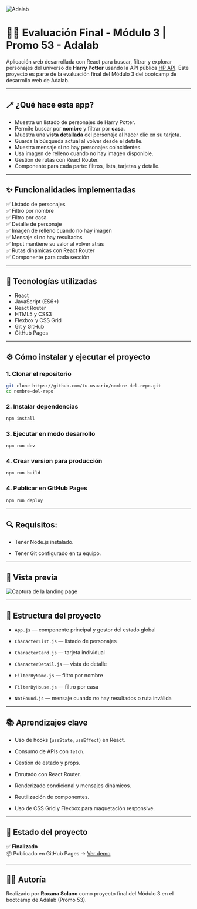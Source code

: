 ![Adalab](https://beta.adalab.es/resources/images/adalab-logo-155x61-bg-white.png)

# 🧙‍♀️ Evaluación Final - Módulo 3 | Promo 53 - Adalab

Aplicación web desarrollada con React para buscar, filtrar y explorar personajes del universo de **Harry Potter** usando la API pública [HP API](https://hp-api.onrender.com/). Este proyecto es parte de la evaluación final del Módulo 3 del bootcamp de desarrollo web de Adalab.

---

## 🪄 ¿Qué hace esta app?

- Muestra un listado de personajes de Harry Potter.
- Permite buscar por **nombre** y filtrar por **casa**.
- Muestra una **vista detallada** del personaje al hacer clic en su tarjeta.
- Guarda la búsqueda actual al volver desde el detalle.
- Muestra mensaje si no hay personajes coincidentes.
- Usa imagen de relleno cuando no hay imagen disponible.
- Gestión de rutas con React Router.
- Componente para cada parte: filtros, lista, tarjetas y detalle.

---

## ✨ Funcionalidades implementadas

✅ Listado de personajes  
✅ Filtro por nombre  
✅ Filtro por casa  
✅ Detalle de personaje  
✅ Imagen de relleno cuando no hay imagen  
✅ Mensaje si no hay resultados  
✅ Input mantiene su valor al volver atrás  
✅ Rutas dinámicas con React Router  
✅ Componente para cada sección

---

## 🧠 Tecnologías utilizadas

- React
- JavaScript (ES6+)
- React Router
- HTML5 y CSS3
- Flexbox y CSS Grid
- Git y GitHub
- GitHub Pages

---

## ⚙️ Cómo instalar y ejecutar el proyecto

### 1. Clonar el repositorio

```bash
git clone https://github.com/tu-usuario/nombre-del-repo.git
cd nombre-del-repo
```

### 2. Instalar dependencias

```bash
npm install
```

### 3. Ejecutar en modo desarrollo

```bash
npm run dev
```

### 4. Crear version para producción

```bash
npm run build
```

### 4. Publicar en GitHub Pages

```bash
npm run deploy
```

---

## 🔍 Requisitos:

- Tener Node.js instalado.

- Tener Git configurado en tu equipo.

---

## 📸 Vista previa

![Captura de la landing page](.)

---

## 📁 Estructura del proyecto

- `App.js` — componente principal y gestor del estado global

- `CharacterList.js` — listado de personajes

- `CharacterCard.js` — tarjeta individual

- `CharacterDetail.js` — vista de detalle

- `FilterByName.js` — filtro por nombre

- `FilterByHouse.js` — filtro por casa

- `NotFound.js` — mensaje cuando no hay resultados o ruta inválida

---

## 📚 Aprendizajes clave

- Uso de hooks (`useState`, `useEffect`) en React.

- Consumo de APIs con `fetch`.

- Gestión de estado y props.

- Enrutado con React Router.

- Renderizado condicional y mensajes dinámicos.

- Reutilización de componentes.

- Uso de CSS Grid y Flexbox para maquetación responsive.

---

## 🧪 Estado del proyecto

✅ **Finalizado**  
📦 Publicado en GitHub Pages → [Ver demo](.)

---

## 🙋‍♀️ Autoría

Realizado por **Roxana Solano** como proyecto final del Módulo 3 en el bootcamp de Adalab (Promo 53).

```

```
